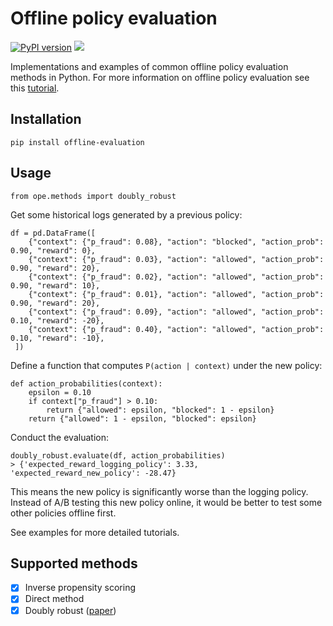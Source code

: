 
# Offline policy evaluation
[![PyPI version](https://badge.fury.io/py/offline-evaluation.svg)](https://badge.fury.io/py/offline-evaluation) [![](https://img.shields.io/badge/code%20style-black-000000.svg)](https://github.com/ambv/black)

Implementations and examples of common offline policy evaluation methods in Python. For more information on offline policy evaluation see this [tutorial](https://edoconti.medium.com/offline-policy-evaluation-run-fewer-better-a-b-tests-60ce8f93fa15).

## Installation
`pip install offline-evaluation`

## Usage
```
from ope.methods import doubly_robust
```

Get some historical logs generated by a previous policy:
```
df = pd.DataFrame([
	{"context": {"p_fraud": 0.08}, "action": "blocked", "action_prob": 0.90, "reward": 0},
	{"context": {"p_fraud": 0.03}, "action": "allowed", "action_prob": 0.90, "reward": 20},
	{"context": {"p_fraud": 0.02}, "action": "allowed", "action_prob": 0.90, "reward": 10},
	{"context": {"p_fraud": 0.01}, "action": "allowed", "action_prob": 0.90, "reward": 20},     
	{"context": {"p_fraud": 0.09}, "action": "allowed", "action_prob": 0.10, "reward": -20},
	{"context": {"p_fraud": 0.40}, "action": "allowed", "action_prob": 0.10, "reward": -10},
 ])
```
Define a function that computes `P(action | context)` under the new policy:
```
def action_probabilities(context):
    epsilon = 0.10
    if context["p_fraud"] > 0.10:
        return {"allowed": epsilon, "blocked": 1 - epsilon}    
    return {"allowed": 1 - epsilon, "blocked": epsilon}
```
Conduct the evaluation:
```
doubly_robust.evaluate(df, action_probabilities)
> {'expected_reward_logging_policy': 3.33, 'expected_reward_new_policy': -28.47}
```
This means the new policy is significantly worse than the logging policy.  Instead of A/B testing this new policy online, it would be better to test some other policies offline first.

See examples for more detailed tutorials.

## Supported methods

- [x] Inverse propensity scoring
- [x] Direct method
- [x] Doubly robust ([paper](https://arxiv.org/abs/1503.02834))
